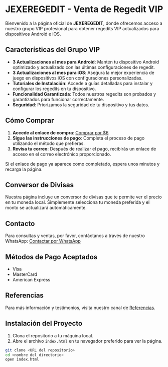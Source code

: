 # JEXEREGEDIT - Venta de Regedit VIP

Bienvenido a la página oficial de **JEXEREGEDIT**, donde ofrecemos acceso a nuestro grupo VIP profesional para obtener regedits VIP actualizados para dispositivos Android e iOS.

## Características del Grupo VIP

- **3 Actualizaciones al mes para Android**: Mantén tu dispositivo Android optimizado y actualizado con las últimas configuraciones de regedit.
- **3 Actualizaciones al mes para iOS**: Asegura la mejor experiencia de juego en dispositivos iOS con configuraciones personalizadas.
- **Tutoriales de Instalación**: Accede a guías detalladas para instalar y configurar los regedits en tu dispositivo.
- **Funcionalidad Garantizada**: Todos nuestros regedits son probados y garantizados para funcionar correctamente.
- **Seguridad**: Priorizamos la seguridad de tu dispositivo y tus datos.

## Cómo Comprar

1. **Accede al enlace de compra**: [Comprar por $6](https://checkout.bold.co/payment/LNK_PAGN7G157I)
2. **Sigue las instrucciones de pago**: Completa el proceso de pago utilizando el método que prefieras.
3. **Revisa tu correo**: Después de realizar el pago, recibirás un enlace de acceso en el correo electrónico proporcionado.

Si el enlace de pago ya aparece como completado, espera unos minutos y recarga la página.

## Conversor de Divisas

Nuestra página incluye un conversor de divisas que te permite ver el precio en tu moneda local. Simplemente selecciona tu moneda preferida y el monto se actualizará automáticamente.

## Contacto

Para consultas y ventas, por favor, contáctanos a través de nuestro WhatsApp:
[Contactar por WhatsApp](https://wa.me/50762211307)

## Métodos de Pago Aceptados

- Visa
- MasterCard
- American Express

## Referencias

Para más información y testimonios, visita nuestro canal de [Referencias](https://t.me/+56Wdh8JANmJjYzZh).

## Instalación del Proyecto

1. Clona el repositorio a tu máquina local.
2. Abre el archivo `index.html` en tu navegador preferido para ver la página.

```bash
git clone <URL del repositorio>
cd <nombre del directorio>
open index.html
